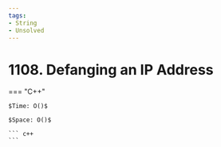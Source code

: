```yaml
---
tags:
- String
- Unsolved
---
```



# 1108. Defanging an IP Address

=== "C++"

    $Time: O()$

    $Space: O()$

    ``` c++
    ```